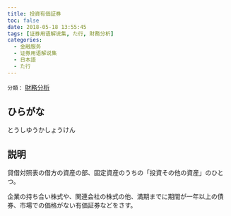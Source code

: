 ```yaml
---
title: 投資有価証券
toc: false
date: 2018-05-18 13:55:45
tags: [证券用语解说集, た行, 財務分析]
categories:
  - 金融服务
  - 证券用语解说集
  - 日本語
  - た行
---
```


`分類：` [財務分析](/tags/財務分析/)

## ひらがな

とうしゆうかしょうけん

## 説明

貸借対照表の借方の資産の部、固定資産のうちの「投資その他の資産」のひとつ。

企業の持ち合い株式や、関連会社の株式の他、満期までに期間が一年以上の債券、市場での価格がない有価証券などをさす。

